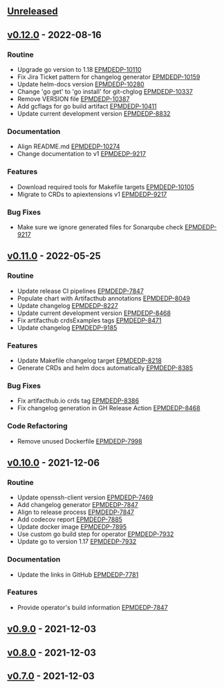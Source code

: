 <a name="unreleased"></a>
## [Unreleased]


<a name="v0.12.0"></a>
## [v0.12.0] - 2022-08-16
### Routine

- Upgrade go version to 1.18 [EPMDEDP-10110](https://jiraeu.epam.com/browse/EPMDEDP-10110)
- Fix Jira Ticket pattern for changelog generator [EPMDEDP-10159](https://jiraeu.epam.com/browse/EPMDEDP-10159)
- Update helm-docs version [EPMDEDP-10280](https://jiraeu.epam.com/browse/EPMDEDP-10280)
- Change 'go get' to 'go install' for git-chglog [EPMDEDP-10337](https://jiraeu.epam.com/browse/EPMDEDP-10337)
- Remove VERSION file [EPMDEDP-10387](https://jiraeu.epam.com/browse/EPMDEDP-10387)
- Add gcflags for go build artifact [EPMDEDP-10411](https://jiraeu.epam.com/browse/EPMDEDP-10411)
- Update current development version [EPMDEDP-8832](https://jiraeu.epam.com/browse/EPMDEDP-8832)

### Documentation

- Align README.md [EPMDEDP-10274](https://jiraeu.epam.com/browse/EPMDEDP-10274)
- Change documentation to v1 [EPMDEDP-9217](https://jiraeu.epam.com/browse/EPMDEDP-9217)

### Features

- Download required tools for Makefile targets [EPMDEDP-10105](https://jiraeu.epam.com/browse/EPMDEDP-10105)
- Migrate to CRDs to apiextensions v1 [EPMDEDP-9217](https://jiraeu.epam.com/browse/EPMDEDP-9217)

### Bug Fixes

- Make sure we ignore generated files for Sonarqube check [EPMDEDP-9217](https://jiraeu.epam.com/browse/EPMDEDP-9217)


<a name="v0.11.0"></a>
## [v0.11.0] - 2022-05-25
### Routine

- Update release CI pipelines [EPMDEDP-7847](https://jiraeu.epam.com/browse/EPMDEDP-7847)
- Populate chart with Artifacthub annotations [EPMDEDP-8049](https://jiraeu.epam.com/browse/EPMDEDP-8049)
- Update changelog [EPMDEDP-8227](https://jiraeu.epam.com/browse/EPMDEDP-8227)
- Update current development version [EPMDEDP-8468](https://jiraeu.epam.com/browse/EPMDEDP-8468)
- Fix artifacthub crdsExamples tags [EPMDEDP-8471](https://jiraeu.epam.com/browse/EPMDEDP-8471)
- Update changelog [EPMDEDP-9185](https://jiraeu.epam.com/browse/EPMDEDP-9185)

### Features

- Update Makefile changelog target [EPMDEDP-8218](https://jiraeu.epam.com/browse/EPMDEDP-8218)
- Generate CRDs and helm docs automatically [EPMDEDP-8385](https://jiraeu.epam.com/browse/EPMDEDP-8385)

### Bug Fixes

- Fix artifacthub.io crds tag [EPMDEDP-8386](https://jiraeu.epam.com/browse/EPMDEDP-8386)
- Fix changelog generation in GH Release Action [EPMDEDP-8468](https://jiraeu.epam.com/browse/EPMDEDP-8468)

### Code Refactoring

- Remove unused Dockerfile [EPMDEDP-7998](https://jiraeu.epam.com/browse/EPMDEDP-7998)


<a name="v0.10.0"></a>
## [v0.10.0] - 2021-12-06
### Routine

- Update openssh-client version [EPMDEDP-7469](https://jiraeu.epam.com/browse/EPMDEDP-7469)
- Add changelog generator [EPMDEDP-7847](https://jiraeu.epam.com/browse/EPMDEDP-7847)
- Align to release process [EPMDEDP-7847](https://jiraeu.epam.com/browse/EPMDEDP-7847)
- Add codecov report [EPMDEDP-7885](https://jiraeu.epam.com/browse/EPMDEDP-7885)
- Update docker image [EPMDEDP-7895](https://jiraeu.epam.com/browse/EPMDEDP-7895)
- Use custom go build step for operator [EPMDEDP-7932](https://jiraeu.epam.com/browse/EPMDEDP-7932)
- Update go to version 1.17 [EPMDEDP-7932](https://jiraeu.epam.com/browse/EPMDEDP-7932)

### Documentation

- Update the links in GitHub [EPMDEDP-7781](https://jiraeu.epam.com/browse/EPMDEDP-7781)

### Features

- Provide operator's build information [EPMDEDP-7847](https://jiraeu.epam.com/browse/EPMDEDP-7847)


<a name="v0.9.0"></a>
## [v0.9.0] - 2021-12-03

<a name="v0.8.0"></a>
## [v0.8.0] - 2021-12-03

<a name="v0.7.0"></a>
## [v0.7.0] - 2021-12-03

[Unreleased]: https://github.com/epam/edp-component-operator/compare/v0.12.0...HEAD
[v0.12.0]: https://github.com/epam/edp-component-operator/compare/v0.11.0...v0.12.0
[v0.11.0]: https://github.com/epam/edp-component-operator/compare/v0.10.0...v0.11.0
[v0.10.0]: https://github.com/epam/edp-component-operator/compare/v0.9.0...v0.10.0
[v0.9.0]: https://github.com/epam/edp-component-operator/compare/v0.8.0...v0.9.0
[v0.8.0]: https://github.com/epam/edp-component-operator/compare/v0.7.0...v0.8.0
[v0.7.0]: https://github.com/epam/edp-component-operator/compare/v0.1.0...v0.7.0
